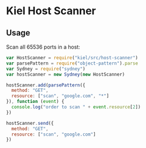 Kiel Host Scanner
=================

Usage
-----

Scan all 65536 ports in a host:

```javascript
var HostScanner = require("kiel/src/host-scanner")
var parsePattern = require("object-pattern").parse
var Sydney = require("sydney")
var hostScanner = new Sydney(new HostScanner)

hostScanner.add(parsePattern({
  method: "GET",
  resource: ["scan", "google.com", "*"]
}), function (event) {
  console.log("order to scan " + event.resource[2])
})

hostScanner.send({
  method: "GET",
  resource: ["scan", "google.com"]
})
```
